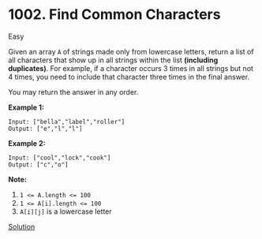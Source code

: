 # 1002. Find Common Characters

Easy

Given an array `A` of strings made only from lowercase letters, return a list of all characters that show up in all strings within the list **(including duplicates)**.  For example, if a character occurs 3 times in all strings but not 4 times, you need to include that character three times in the final answer.

You may return the answer in any order.

 

**Example 1:**

```
Input: ["bella","label","roller"]
Output: ["e","l","l"]
```

**Example 2:**

```
Input: ["cool","lock","cook"]
Output: ["c","o"]
```

 

**Note:**

1. `1 <= A.length <= 100`
2. `1 <= A[i].length <= 100`
3. `A[i][j]` is a lowercase letter



[Solution](./Solution.md)



